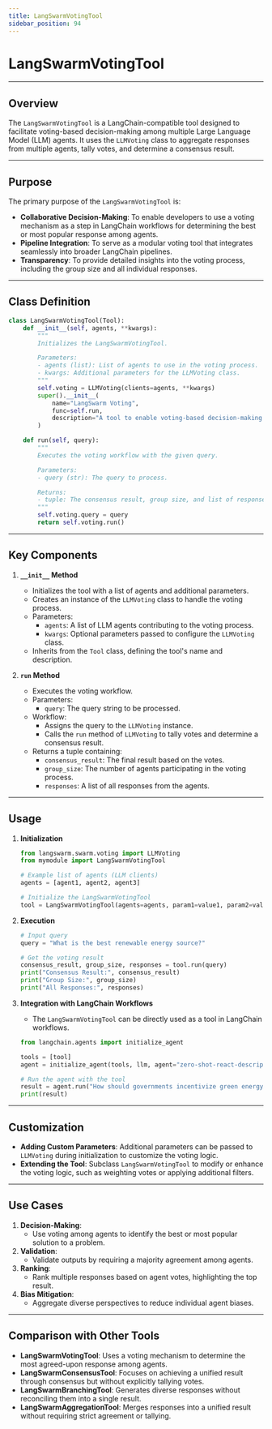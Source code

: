 ```yaml
---
title: LangSwarmVotingTool
sidebar_position: 94
---
```


# LangSwarmVotingTool

---

## **Overview**
The `LangSwarmVotingTool` is a LangChain-compatible tool designed to facilitate voting-based decision-making among multiple Large Language Model (LLM) agents. It uses the `LLMVoting` class to aggregate responses from multiple agents, tally votes, and determine a consensus result.

---

## **Purpose**
The primary purpose of the `LangSwarmVotingTool` is:
- **Collaborative Decision-Making**: To enable developers to use a voting mechanism as a step in LangChain workflows for determining the best or most popular response among agents.
- **Pipeline Integration**: To serve as a modular voting tool that integrates seamlessly into broader LangChain pipelines.
- **Transparency**: To provide detailed insights into the voting process, including the group size and all individual responses.

---

## **Class Definition**

```python
class LangSwarmVotingTool(Tool):
    def __init__(self, agents, **kwargs):
        """
        Initializes the LangSwarmVotingTool.

        Parameters:
        - agents (list): List of agents to use in the voting process.
        - kwargs: Additional parameters for the LLMVoting class.
        """
        self.voting = LLMVoting(clients=agents, **kwargs)
        super().__init__(
            name="LangSwarm Voting",
            func=self.run,
            description="A tool to enable voting-based decision-making among agents."
        )

    def run(self, query):
        """
        Executes the voting workflow with the given query.

        Parameters:
        - query (str): The query to process.

        Returns:
        - tuple: The consensus result, group size, and list of responses.
        """
        self.voting.query = query
        return self.voting.run()
```

---

## **Key Components**

1. **`__init__` Method**
   - Initializes the tool with a list of agents and additional parameters.
   - Creates an instance of the `LLMVoting` class to handle the voting process.
   - Parameters:
     - `agents`: A list of LLM agents contributing to the voting process.
     - `kwargs`: Optional parameters passed to configure the `LLMVoting` class.
   - Inherits from the `Tool` class, defining the tool's name and description.

2. **`run` Method**
   - Executes the voting workflow.
   - Parameters:
     - `query`: The query string to be processed.
   - Workflow:
     - Assigns the query to the `LLMVoting` instance.
     - Calls the `run` method of `LLMVoting` to tally votes and determine a consensus result.
   - Returns a tuple containing:
     - `consensus_result`: The final result based on the votes.
     - `group_size`: The number of agents participating in the voting process.
     - `responses`: A list of all responses from the agents.

---

## **Usage**

1. **Initialization**
   ```python
   from langswarm.swarm.voting import LLMVoting
   from mymodule import LangSwarmVotingTool

   # Example list of agents (LLM clients)
   agents = [agent1, agent2, agent3]

   # Initialize the LangSwarmVotingTool
   tool = LangSwarmVotingTool(agents=agents, param1=value1, param2=value2)
   ```

2. **Execution**
   ```python
   # Input query
   query = "What is the best renewable energy source?"

   # Get the voting result
   consensus_result, group_size, responses = tool.run(query)
   print("Consensus Result:", consensus_result)
   print("Group Size:", group_size)
   print("All Responses:", responses)
   ```

3. **Integration with LangChain Workflows**
   - The `LangSwarmVotingTool` can be directly used as a tool in LangChain workflows.
   ```python
   from langchain.agents import initialize_agent

   tools = [tool]
   agent = initialize_agent(tools, llm, agent="zero-shot-react-description")

   # Run the agent with the tool
   result = agent.run("How should governments incentivize green energy?")
   print(result)
   ```

---

## **Customization**
- **Adding Custom Parameters**: Additional parameters can be passed to `LLMVoting` during initialization to customize the voting logic.
- **Extending the Tool**: Subclass `LangSwarmVotingTool` to modify or enhance the voting logic, such as weighting votes or applying additional filters.

---

## **Use Cases**
1. **Decision-Making**:
   - Use voting among agents to identify the best or most popular solution to a problem.
2. **Validation**:
   - Validate outputs by requiring a majority agreement among agents.
3. **Ranking**:
   - Rank multiple responses based on agent votes, highlighting the top result.
4. **Bias Mitigation**:
   - Aggregate diverse perspectives to reduce individual agent biases.

---

## **Comparison with Other Tools**
- **LangSwarmVotingTool**: Uses a voting mechanism to determine the most agreed-upon response among agents.
- **LangSwarmConsensusTool**: Focuses on achieving a unified result through consensus but without explicitly tallying votes.
- **LangSwarmBranchingTool**: Generates diverse responses without reconciling them into a single result.
- **LangSwarmAggregationTool**: Merges responses into a unified result without requiring strict agreement or tallying.
